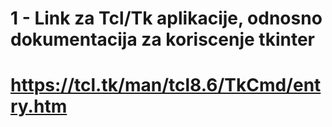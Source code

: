 # 1 - Link za Tcl/Tk aplikacije, odnosno dokumentacija za koriscenje tkinter
# https://tcl.tk/man/tcl8.6/TkCmd/entry.htm
